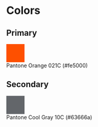 # Colors

## Primary

<div style="background: #fe5000; width: 3rem; height: 3rem"></div>
Pantone Orange 021C (#fe5000)

## Secondary

<div style="background: #63666a; width: 3rem; height: 3rem"></div>
Pantone Cool Gray 10C (#63666a)
